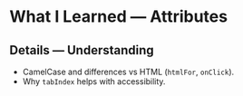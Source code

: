 # What I Learned — Attributes


## Details — Understanding
- CamelCase and differences vs HTML (`htmlFor`, `onClick`).
- Why `tabIndex` helps with accessibility.